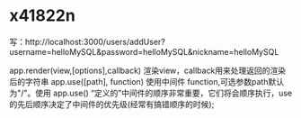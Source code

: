 # x41822n
写：http://localhost:3000/users/addUser?username=helloMySQL&password=helloMySQL&nickname=helloMySQL

app.render(view,[options],callback) 渲染view，callback用来处理返回的渲染后的字符串
app.use([path], function) 使用中间件 function,可选参数path默认为"/"。使用 app.use() “定义的”中间件的顺序非常重要，它们将会顺序执行，use的先后顺序决定了中间件的优先级(经常有搞错顺序的时候);